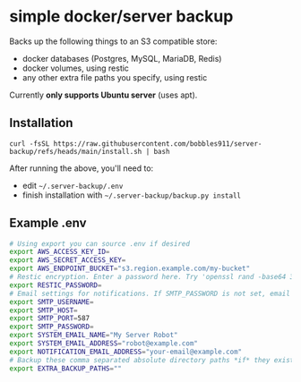 # simple docker/server backup

Backs up the following things to an S3 compatible store:

- docker databases (Postgres, MySQL, MariaDB, Redis)
- docker volumes, using restic
- any other extra file paths you specify, using restic

Currently **only supports Ubuntu server** (uses apt).

## Installation

`curl -fsSL https://raw.githubusercontent.com/bobbles911/server-backup/refs/heads/main/install.sh | bash`

After running the above, you'll need to:

- edit `~/.server-backup/.env`
- finish installation with `~/.server-backup/backup.py install`

## Example .env

```bash
# Using export you can source .env if desired
export AWS_ACCESS_KEY_ID=
export AWS_SECRET_ACCESS_KEY=
export AWS_ENDPOINT_BUCKET="s3.region.example.com/my-bucket"
# Restic encryption. Enter a password here. Try 'openssl rand -base64 30'. Don't lose it!
export RESTIC_PASSWORD=
# Email settings for notifications. If SMTP_PASSWORD is not set, email will be disabled.
export SMTP_USERNAME=
export SMTP_HOST=
export SMTP_PORT=587
export SMTP_PASSWORD=
export SYSTEM_EMAIL_NAME="My Server Robot"
export SYSTEM_EMAIL_ADDRESS="robot@example.com"
export NOTIFICATION_EMAIL_ADDRESS="your-email@example.com"
# Backup these comma separated absolute directory paths *if* they exist. Gives an error otherwise!
export EXTRA_BACKUP_PATHS=""
```
